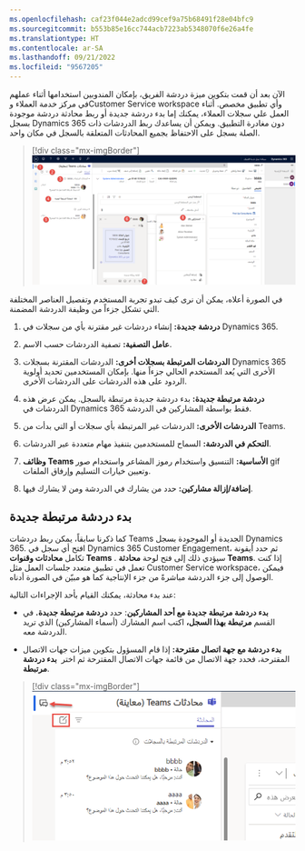 ```yaml
---
ms.openlocfilehash: caf23f044e2adcd99cef9a75b68491f28e04bfc9
ms.sourcegitcommit: b553b85e16cc744acb7223ab5348070f6e26a4fe
ms.translationtype: HT
ms.contentlocale: ar-SA
ms.lasthandoff: 09/21/2022
ms.locfileid: "9567205"
---
```

الآن بعد أن قمت بتكوين ميزة دردشة الفريق، بإمكان المندوبين استخدامها أثناء عملهم في مركز خدمة العملاء وCustomer Service workspace وأي تطبيق مخصص. أثناء العمل علي سجلات العملاء، يمكنك إما بدء دردشة جديدة أو ربط محادثة دردشة موجودة بسجل Dynamics 365 دون مغادرة التطبيق. ويمكن أن يساعدك ربط الدردشات ذات الصلة بسجل على الاحتفاظ بجميع المحادثات المتعلقة بالسجل في مكان واحد.

> [!div class="mx-imgBorder"]
> [![لقطة شاشة لعناصر تجربة المستخدم المسماة.](../media/user-experience-elements.png)](../media/user-experience-elements.png#lightbox)

في الصورة أعلاه، يمكن أن نرى كيف تبدو تجربة المستخدم وتفصيل العناصر المختلفة التي تشكل جزءاً من وظيفة الدردشة المضمنة.

1.  **دردشة جديدة:** إنشاء دردشات غير مقترنة بأي من سجلات في Dynamics 365.

1.  **عامل التصفية:** تصفية الدردشات حسب الاسم.

1.  **الدردشات المرتبطة بسجلات أخرى:** الدردشات المقترنة بسجلات Dynamics 365 الأخرى التي يُعد المستخدم الحالي جزءاً منها. بإمكان المستخدمين تحديد أولوية الردود على هذه الدردشات على الدردشات الأخرى.

1.  **دردشة مرتبطة جديدة:** بدء دردشة جديدة مرتبطة بالسجل. 
    يمكن عرض هذه الدردشات في Dynamics 365 فقط بواسطة المشاركين في الدردشة.

1.  **الدردشات الأخرى:** الدردشات غير المرتبطة بأي سجلات أو التي بدأت من Teams.

1.  **التحكم في الدردشة:** السماح للمستخدمين بتنفيذ مهام متعددة عبر الدردشات.

1.  **وظائف Teams الأساسية:** التنسيق واستخدام رموز المشاعر واستخدام صور gif وتعيين خيارات التسليم وإرفاق الملفات.

1.  **إضافة/إزالة مشاركين:** حدد من يشارك في الدردشة ومن لا يشارك فيها.

## <a name="start-a-new-linked-chat"></a>بدء دردشة مرتبطة جديدة

كما ذكرنا سابقاً، يمكن ربط دردشات Teams الجديدة أو الموجودة بسجل Dynamics 365. افتح أي سجل في Dynamics 365 Customer Engagement، ثم حدد أيقونة تكامل **محادثات وقنوات Teams** . سيؤدي ذلك إلى فتح لوحة **محادثة ‎Teams**. إذا كنت تعمل في تطبيق متعدد جلسات العمل مثل Customer Service workspace، فيمكن الوصول إلى جزء الدردشة مباشرةً من جزء الإنتاجية كما هو مبيّن في الصورة أدناه.

عند بدء محادثة، يمكنك القيام بأحد الإجراءات التالية:

-   **بدء دردشة مرتبطة جديدة مع أحد المشاركين**: حدد **دردشة مرتبطة جديدة.** في القسم **مرتبطة بهذا السجل،** اكتب اسم المشارك (أسماء المشاركين) الذي تريد الدردشة معه.

-   **بدء دردشة مع جهة اتصال مقترحة:** إذا قام المسؤول بتكوين ميزات جهات الاتصال المقترحة، فحدد جهة الاتصال من قائمة جهات الاتصال المقترحة ثم اختر 
    **بدء دردشة مرتبطة**.

> [!div class="mx-imgBorder"]
> [![لقطة شاشة لأيقونة بدء دردشة مرتبطة جديدة.](../media/start-chat.png)](../media/start-chat.png#lightbox)
